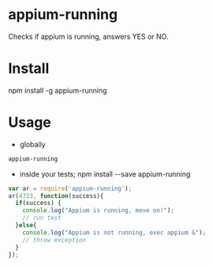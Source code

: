 appium-running
==============

Checks if appium is running, answers YES or NO.

Install
=======
npm install -g appium-running

Usage
=====

* globally
```bash 
appium-running
```

* inside your tests; npm install --save appium-running

```javascript
var ar = require('appium-running');
ar(4723, function(success){
  if(success) {
    console.log("Appium is running, move on!");
    // run test
  }else{
    console.log("Appium is not running, exec appium &");
    // throw exception
  }
});
